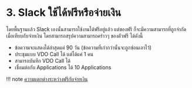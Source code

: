 # 3. Slack ใช้ได้ฟรีหรือจ่ายเงิน
โดยพื้นฐานแล้ว Slack เองนั้นสามารถใช้งานได้ฟรีอยู่แล้ว แต่ของฟรี ก็จะมีความสามารถที่ถูกจำกัดเมื่อเทียบกับจ่ายเงิน โดยสามารถสรุปความสามารถคร่าวๆ ของตัวฟรี ได้ดังนี้

- ข้อความจะแสดงได้ล่าสุดแค่ 90 วัน (ข้อความที่เก่ากว่านั้นจะถูกซ่อนเอาไว้)
- ประชุมแบบ VDO Call ได้ แต่ได้แค่ 1 คน
- สามารถบันทึก VDO Call ได้
- เชื่อมต่อกับ Applications ได้ 10 Applications

!!! note
    [ความแตกต่างระหว่างฟรีกับจ่ายเงิน](https://slack.com/pricing/paid-vs-free)

